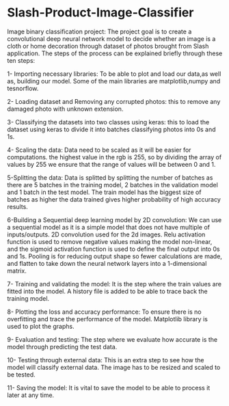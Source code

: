 # Slash-Product-Image-Classifier
Image binary classification project:
The project goal is to create a convolutional deep neural network model to decide whether an image is a cloth or home decoration through dataset of photos brought from Slash application.
The steps of the process can be explained briefly through these ten steps:

1- Importing necessary libraries: To be able to plot and load our data,as well as, building our model. Some of the main libraries are matplotlib,numpy and tesnorflow.

2- Loading dataset and Removing any corrupted photos: this to remove any damaged photo with unknown extension.

3- Classifying the datasets into two classes using keras: this to load the dataset using keras to divide it into batches classifying photos into 0s and 1s.

4- Scaling the data: Data need to be scaled as it will be easier for computations. the highest value in the rgb is 255, so by dividing the array of values by 255 we ensure that the range of values will be between 0 and 1.

5-Splitting the data: Data is splitted by splitting the number of batches as there are 5 batches in the training model, 2 batches in the validation model and 1 batch in the test model. The train model has the biggest size of batches as higher the data trained gives higher probability of high accuracy results.

6-Building a Sequential deep learning model by 2D convolution: We can use a sequential model as it is a simple model that does not have multiple of inputs/outputs. 2D convolution used for the 2d images. Relu activation function is used to remove negative values making the model non-linear, and the sigmoid activation function is used to define the final output into 0s and 1s. Pooling is for reducing output shape so fewer calculations are made, and flatten to take down the neural network layers into a 1-dimensional matrix.

7- Training and validating the model: It is the step where the train values are fitted into the model. A history file is added to be able to trace back the training model.

8- Plotting the loss and accuracy performance: To ensure there is no overfitting and trace the performance of the model. Matplotlib library is used to plot the graphs.

9- Evaluation and testing: The step where we evaluate how accurate is the model through predicting the test data.

10- Testing through external data: This is an extra step to see how the model will classify external data. The image has to be resized and scaled to be tested.

11- Saving the model: It is vital to save the model to be able to process it later at any time.
